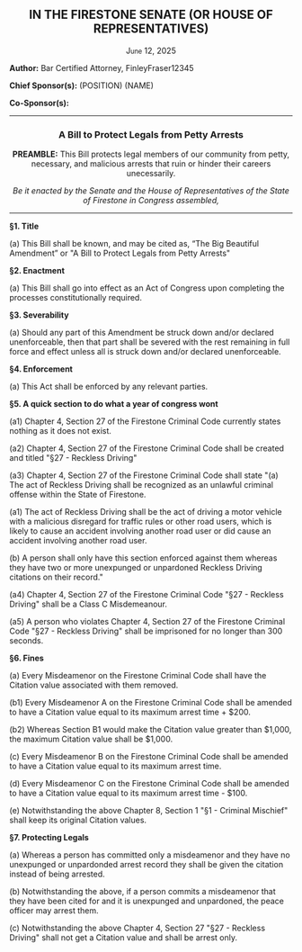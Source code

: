 <div align="center">
  
<h2>IN THE FIRESTONE SENATE (OR HOUSE OF REPRESENTATIVES)</h2>

J<small>une</small> 12, 2025

</div>

**Author:** Bar Certified Attorney, FinleyFraser12345

**Chief Sponsor(s):** (POSITION) (NAME)

**Co-Sponsor(s):**

<div align="center">

---
  
<h3>A Bill to Protect Legals from Petty Arrests</h3>

**PREAMBLE:** This Bill protects legal members of our community from petty, necessary, and malicious arrests that ruin or hinder their careers unecessarily.

*Be it enacted by the Senate and the House of Representatives of the State of Firestone in Congress assembled,*
</div>

---

**§1. Title**

(a) This Bill shall be known, and may be cited as, “The Big Beautiful Amendment” or "A Bill to Protect Legals from Petty Arrests"

**§2. Enactment**

(a) This Bill shall go into effect as an Act of Congress upon completing the processes constitutionally required.

**§3. Severability**

(a) Should any part of this Amendment be struck down and/or declared unenforceable, then that part shall be severed with the rest remaining in full force and effect unless all is struck down and/or declared unenforceable.

**§4. Enforcement**

(a) This Act shall be enforced by any relevant parties.

**§5. A quick section to do what a year of congress wont**

(a1) Chapter 4, Section 27 of the Firestone Criminal Code currently states nothing as it does not exist.

(a2) Chapter 4, Section 27 of the Firestone Criminal Code shall be created and titled "§27 - Reckless Driving"

(a3) Chapter 4, Section 27 of the Firestone Criminal Code shall state "(a) The act of Reckless Driving shall be recognized as an unlawful criminal offense within the State of Firestone.

(a1) The act of Reckless Driving shall be the act of driving a motor vehicle with a malicious disregard for traffic rules or other road users, which is likely to cause an accident involving another road user or did cause an accident involving another road user.

(b) A person shall only have this section enforced against them whereas they have two or more unexpunged or unpardoned Reckless Driving citations on their record."

(a4) Chapter 4, Section 27 of the Firestone Criminal Code "§27 - Reckless Driving" shall be a Class C Misdemeanour. 

(a5) A person who violates Chapter 4, Section 27 of the Firestone Criminal Code "§27 - Reckless Driving" shall be imprisoned for no longer than 300 seconds.

**§6. Fines**

(a) Every Misdeamenor on the Firestone Criminal Code shall have the Citation value associated with them removed.

(b1) Every Misdeamenor A on the Firestone Criminal Code shall be amended to have a Citation value equal to its maximum arrest time + $200.

(b2) Whereas Section B1 would make the Citation value greater than $1,000, the maximum Citation value shall be $1,000.

(c) Every Misdeamenor B on the Firestone Criminal Code shall be amended to have a Citation value equal to its maximum arrest time.

(d) Every Misdeamenor C on the Firestone Criminal Code shall be amended to have a Citation value equal to its maximum arrest time - $100.

(e) Notwithstanding the above Chapter 8, Section 1 "§1 - Criminal Mischief" shall keep its original Citation values.

**§7. Protecting Legals**

(a) Whereas a person has committed only a misdeamenor and they have no unexpunged or unpardonded arrest record they shall be given the citation instead of being arrested.

(b) Notwithstanding the above, if a person commits a misdeamenor that they have been cited for and it is unexpunged and unpardoned, the peace officer may arrest them.

(c) Notwithstanding the above Chapter 4, Section 27 "§27 - Reckless Driving" shall not get a Citation value and shall be arrest only.
